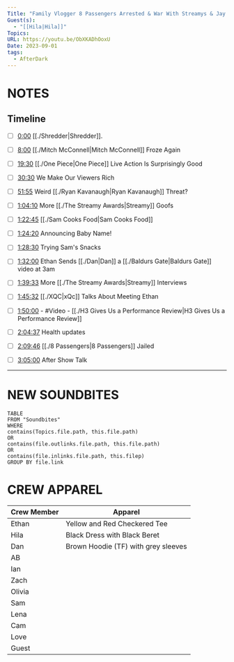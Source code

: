 ```yaml
---
Title: "Family Vlogger 8 Passengers Arrested & War With Streamys & Jay Shetty Continues - After Dark #118"
Guest(s):
  - "[[Hila|Hila]]"
Topics: 
URL: https://youtu.be/ObXKADhOoxU
Date: 2023-09-01
tags:
  - AfterDark
---
```



# NOTES

## Timeline
- [ ] [0:00](https://www.youtube.com/watch?v=ObXKADhOoxU&t=0s) [[./Shredder|Shredder]].
- [ ] [8:00](https://www.youtube.com/watch?v=ObXKADhOoxU&t=480s) [[./Mitch McConnell|Mitch McConnell]] Froze Again
- [ ] [19:30](https://www.youtube.com/watch?v=ObXKADhOoxU&t=1170s) [[./One Piece|One Piece]] Live Action Is Surprisingly Good
- [ ] [30:30](https://www.youtube.com/watch?v=ObXKADhOoxU&t=1830s) We Make Our Viewers Rich
- [ ] [51:55](https://www.youtube.com/watch?v=ObXKADhOoxU&t=3115s) Weird [[./Ryan Kavanaugh|Ryan Kavanaugh]] Threat?
- [ ] [1:04:10](https://www.youtube.com/watch?v=ObXKADhOoxU&t=3850s) More [[./The Streamy Awards|Streamy]] Goofs
- [ ] [1:22:45](https://www.youtube.com/watch?v=ObXKADhOoxU&t=4965s) [[./Sam Cooks Food|Sam Cooks Food]]
- [ ] [1:24:20](https://www.youtube.com/watch?v=ObXKADhOoxU&t=5060s) Announcing Baby Name!
- [ ] [1:28:30](https://www.youtube.com/watch?v=ObXKADhOoxU&t=5310s) Trying Sam's Snacks
- [ ] [1:32:00](https://www.youtube.com/watch?v=ObXKADhOoxU&t=5520s) Ethan Sends [[./Dan|Dan]] a [[./Baldurs Gate|Baldurs Gate]] video at 3am
- [ ] [1:39:33](https://www.youtube.com/watch?v=ObXKADhOoxU&t=5973s) More [[./The Streamy Awards|Streamy]] Interviews 
- [ ] [1:45:32](https://www.youtube.com/watch?v=ObXKADhOoxU&t=6332s) [[./XQC|xQc]] Talks About Meeting Ethan
- [ ] [1:50:00](https://www.youtube.com/watch?v=ObXKADhOoxU&t=6600s) - #Video - [[./H3 Gives Us a Performance Review|H3 Gives Us a Performance Review]]
- [ ] [2:04:37](https://www.youtube.com/watch?v=ObXKADhOoxU&t=7477s) Health updates
- [ ] [2:09:46](https://www.youtube.com/watch?v=ObXKADhOoxU&t=7786s) [[./8 Passengers|8 Passengers]] Jailed
- [ ] [3:05:00](https://www.youtube.com/watch?v=ObXKADhOoxU&t=11100s) After Show Talk


___
# NEW SOUNDBITES
``` dataview
TABLE
FROM "Soundbites"
WHERE 
contains(Topics.file.path, this.file.path) 
OR 
contains(file.outlinks.file.path, this.file.path)
OR
contains(file.inlinks.file.path, this.filep)
GROUP BY file.link
```

# CREW APPAREL
| Crew Member | Apparel |
| ----------- | ------- |
| Ethan       | Yellow and Red Checkered Tee        |
| Hila        | Black Dress with Black Beret        |
| Dan         | Brown Hoodie (TF) with grey sleeves        |
| AB          |         |
| Ian         |         |
| Zach        |         |
| Olivia      |         |
| Sam         |         |
| Lena        |         |
| Cam         |         |
| Love        |         |
| Guest       |         |

